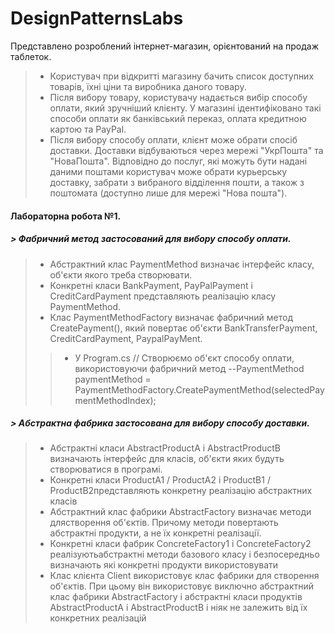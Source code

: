 # DesignPatternsLabs

Представлено розроблений інтернет-магазин, орієнтований на продаж таблеток.
>- Користувач при відкритті магазину бачить список доступних товарів, їхні ціни та виробника даного товару.
>- Після вибору товару, користувачу надається вибір способу оплати, який зручніший клієнту. У магазині ідентифіковано такі способи оплати як банківський переказ, оплата кредитною картою та PayPal.
>- Після вибору способу оплати, клієнт може обрати спосіб доставки. Доставки відбуваються через мережі "УкрПошта" та "НоваПошта". Відповідно до послуг, які можуть бути надані даними поштами користувач може обрати курьерську доставку, забрати з вибраного відділення пошти, а також з поштомата (доступно лише для мережі "Нова пошта").
   
#### **Лабораторна робота №1.** 	
##### > Фабричний метод застосований для вибору способу оплати.
>- Абстрактний клас PaymentMethod визначає інтерфейс класу, об'єкти якого треба створювати.
>- Конкретні класи BankPayment, PayPalPayment і CreditCardPayment представляють
реалізацію класу PaymentMethod.
>- Клас PaymentMethodFactory визначає фабричний метод CreatePayment(), який повертає об'єкти BankTransferPayment, CreditCardPayment, PaypalPayMent.
>>-  У Program.cs // Створюємо об'єкт способу оплати, використовуючи фабричний метод
            --PaymentMethod paymentMethod = PaymentMethodFactory.CreatePaymentMethod(selectedPaymentMethodIndex);
##### > Абстрактна фабрика застосована для вибору способу доставки.
>- Абстрактні класи AbstractProductA і AbstractProductB визначають інтерфейс для класів, об'єкти яких будуть створюватися в програмі.
>- Конкретні класи ProductA1 / ProductA2 і ProductB1 / ProductB2представляють конкретну реалізацію абстрактних класів
>- Абстрактний клас фабрики AbstractFactory визначає методи длястворення об'єктів. Причому методи повертають абстрактні продукти, а не їх конкретні реалізації.
>- Конкретні класи фабрик ConcreteFactory1 і ConcreteFactory2 реалізуютьабстрактні методи базового класу і безпосередньо визначають які конкретні продукти використовувати
>- Клас клієнта Client використовує клас фабрики для створення об'єктів. При цьому він використовує виключно абстрактний клас фабрики AbstractFactory і абстрактні класи продуктів AbstractProductA і AbstractProductB і ніяк не залежить від їх конкретних реалізацій  
